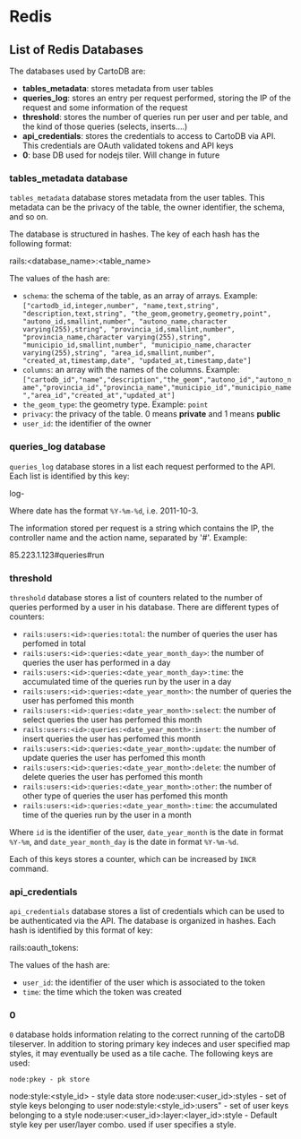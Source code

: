 # Redis #

## List of Redis Databases ##

The databases used by CartoDB are:

  - **tables_metadata**: stores metadata from user tables
  - **queries_log**: stores an entry per request performed, storing the IP of the request and some information of the request
  - **threshold**: stores the number of queries run per user and per table, and the kind of those queries (selects, inserts....)
  - **api_credentials**: stores the credentials to access to CartoDB via API. This credentials are OAuth validated tokens and API keys
  - **0**: base DB used for nodejs tiler. Will change in future

### tables_metadata database ###

`tables_metadata` database stores metadata from the user tables. This metadata can be the privacy of the table, the owner identifier, the schema, and so on. 

The database is structured in hashes. The key of each hash has the following format:

  rails:<database_name>:<table_name>
  
The values of the hash are:

  - `schema`: the schema of the table, as an array of arrays. Example: `["cartodb_id,integer,number", "name,text,string", "description,text,string", "the_geom,geometry,geometry,point", "autono_id,smallint,number", "autono_name,character varying(255),string", "provincia_id,smallint,number", "provincia_name,character varying(255),string", "municipio_id,smallint,number", "municipio_name,character varying(255),string", "area_id,smallint,number", "created_at,timestamp,date", "updated_at,timestamp,date"]`
  - `columns`: an array with the names of the columns. Example: `["cartodb_id","name","description","the_geom","autono_id","autono_name","provincia_id","provincia_name","municipio_id","municipio_name","area_id","created_at","updated_at"]`
  - `the_geom_type`: the geometry type. Example: `point`
  - `privacy`: the privacy of the table. 0 means **private** and 1 means **public**
  - `user_id`: the identifier of the owner
  
### queries_log database ###

`queries_log` database stores in a list each request performed to the API. Each list is identified by this key:

  log-<date>
    
Where date has the format `%Y-%m-%d`, i.e. 2011-10-3.

The information stored per request is a string which contains the IP, the controller name and the action name, separated by '#'. Example:

  85.223.1.123#queries#run

### threshold ###

`threshold` database stores a list of counters related to the number of queries performed by a user in his database. There are different types of counters:

  - `rails:users:<id>:queries:total`: the number of queries the user has perfomed in total
  - `rails:users:<id>:queries:<date_year_month_day>`: the number of queries the user has performed in a day
  - `rails:users:<id>:queries:<date_year_month_day>:time`: the accumulated time of the queries run by the user in a day
  - `rails:users:<id>:queries:<date_year_month>`: the number of queries the user has perfomed this month
  - `rails:users:<id>:queries:<date_year_month>:select`: the number of select queries the user has perfomed this month
  - `rails:users:<id>:queries:<date_year_month>:insert`: the number of insert queries the user has perfomed this month
  - `rails:users:<id>:queries:<date_year_month>:update`: the number of update queries the user has perfomed this month
  - `rails:users:<id>:queries:<date_year_month>:delete`: the number of delete queries the user has perfomed this month
  - `rails:users:<id>:queries:<date_year_month>:other`: the number of other type of queries the user has perfomed this month
  - `rails:users:<id>:queries:<date_year_month>:time`: the accumulated time of the queries run by the user in a month
    
Where `id` is the identifier of the user, `date_year_month` is the date in format `%Y-%m`, and `date_year_month_day` is the date in format `%Y-%m-%d`.

Each of this keys stores a counter, which can be increased by `INCR` command.

### api_credentials ###

`api_credentials` database stores a list of credentials which can be used to be authenticated via the API. The database is organized in hashes. Each hash is identified by this format of key:

  rails:oauth_tokens:<token>
    
The values of the hash are:

  - `user_id`: the identifier of the user which is associated to the token
  - `time`: the time which the token was created

### 0 ###

`0` database holds information relating to the correct running of the cartoDB tileserver. In addition to storing primary key indeces and user specified map styles, it may eventually be used as a tile cache. The following keys are used:

	node:pkey - pk store
  node:style:<style_id> - style data store
  node:user:<user_id>:styles - set of style keys belonging to user
  node:style:<style_id>:users" - set of user keys belonging to a style
  node:user:<user_id>:layer:<layer_id>:style - Default style key per user/layer combo. used if user specifies a style.

